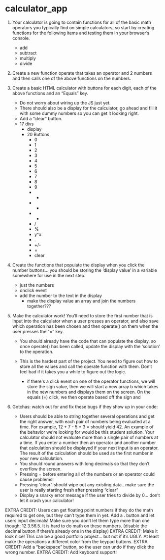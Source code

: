 # calculator_app
1. Your calculator is going to contain functions for all of the basic math operators you typically find on simple calculators, so start by creating functions for the following items and testing them in your browser’s console.
    - add
    - subtract
    - multiply
    - divide

2. Create a new function operate that takes an operator and 2 numbers and then calls one of the above functions on the numbers.

3. Create a basic HTML calculator with buttons for each digit, each of the above functions and an “Equals” key.
    - Do not worry about wiring up the JS just yet.
    - There should also be a display for the calculator, go ahead and fill it with some dummy numbers so you can get it looking right.
    - Add a “clear” button.
    - 17 divs
        - display 
        - 20 Buttons
            - 0
            - 1
            - 2
            - 3
            - 4
            - 5
            - 6
            - 7
            - 8
            - 9
            - +
            - -
            - *
            - /
            - %
            - y^x
            - .
            - +/-
            - =
            - clear

4. Create the functions that populate the display when you click the number buttons… you should be storing the ‘display value’ in a variable somewhere for use in the next step.
    - just the numbers
    - onclick event
    - add the number to the text in the display
        - make the display value an array and join the numbers together???

5. Make the calculator work! You’ll need to store the first number that is input into the calculator when a user presses an operator, and also save which operation has been chosen and then operate() on them when the user presses the “=” key.
    - You should already have the code that can populate the display, so once operate() has been called, update the display with the ‘solution’ to the operation.
    - This is the hardest part of the project. You need to figure out how to store all the values and call the operate function with them. Don’t feel bad if it takes you a while to figure out the logic.

        - if there's a click event on one of the operator functions, we will store the sign value, then we will start a new array b which takes in the new numbers and displays them on the screen. On the equals (=) click, we then operate based off the sign and 

6. Gotchas: watch out for and fix these bugs if they show up in your code:
    - Users should be able to string together several operations and get the right answer, with each pair of numbers being evaluated at a time. For example, 12 + 7 - 5 * 3 = should yield 42. An example of the behavior we’re looking for would be this student solution. Your calculator should not evaluate more than a single pair of numbers at a time. If you enter a number then an operator and another number that calculation should be displayed if your next input is an operator. The result of the calculation should be used as the first number in your new calculation.
    - You should round answers with long decimals so that they don’t overflow the screen.
    - Pressing = before entering all of the numbers or an operator could cause problems!
    - Pressing “clear” should wipe out any existing data.. make sure the user is really starting fresh after pressing “clear”
    - Display a snarky error message if the user tries to divide by 0… don’t let it crash your calculator!


EXTRA CREDIT: Users can get floating point numbers if they do the math required to get one, but they can’t type them in yet. Add a . button and let users input decimals! Make sure you don’t let them type more than one though: 12.3.56.5. It is hard to do math on these numbers. (disable the decimal button if there’s already one in the display)
EXTRA CREDIT: Make it look nice! This can be a good portfolio project… but not if it’s UGLY. At least make the operations a different color from the keypad buttons.
EXTRA CREDIT: Add a “backspace” button, so the user can undo if they click the wrong number.
EXTRA CREDIT: Add keyboard support!